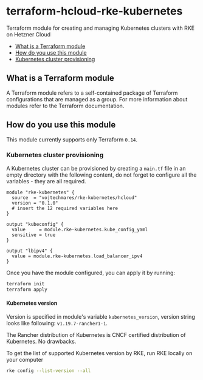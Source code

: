 # terraform-hcloud-rke-kubernetes
Terraform module for creating and managing Kubernetes clusters with RKE on Hetzner Cloud

<!-- TOC -->

- [What is a Terraform module](#what-is-a-terraform-module)
- [How do you use this module](#how-do-you-use-this-module)
- [Kubernetes cluster provisioning](#kubernetes-cluster-provisioning)

<!-- /TOC -->

## What is a Terraform module

A Terraform module refers to a self-contained package of Terraform configurations that are managed as a group. For more information about modules refer to the Terraform documentation.

## How do you use this module

This module currently supports only Terraform `0.14`.

### Kubernetes cluster provisioning

A Kubernetes cluster can be provisioned by creating a `main.tf` file in an empty directory with the following content, do not forget to configure all the variables - they are all required.

```hcl
module "rke-kubernetes" {
  source  = "vojtechmares/rke-kubernetes/hcloud"
  version = "0.1.0"
  # insert the 12 required variables here
}

output "kubeconfig" {
  value     = module.rke-kubernetes.kube_config_yaml
  sensitive = true
}

output "lbipv4" {
  value = module.rke-kubernetes.load_balancer_ipv4
}
```

Once you have the module configured, you can apply it by running:

```bash
terraform init
terraform apply
```

#### Kubernetes version

Version is specified in module's variable `kubernetes_version`, version string looks like following: `v1.19.7-rancher1-1`.

The Rancher distribution of Kubernetes is CNCF certified distribution of Kubernetes. No drawbacks.

To get the list of supported Kubernetes version by RKE, run RKE locally on your computer

```bash
rke config --list-version --all
```
